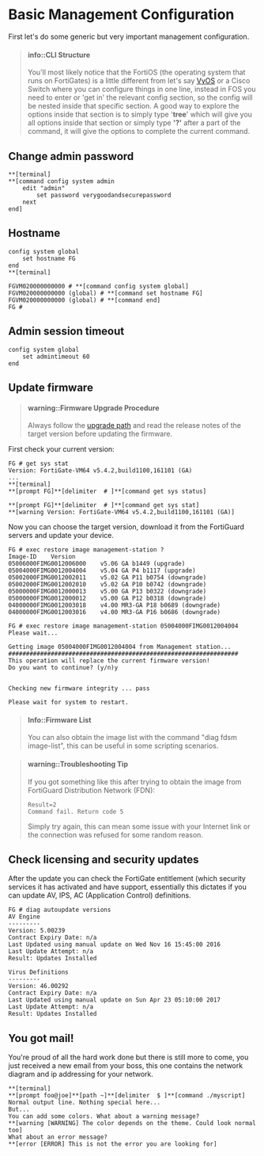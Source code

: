 # Basic Management Configuration

First let's do some generic but very important management configuration.

> #### info::CLI Structure
>
> You'll most likely notice that the FortiOS \(the operating system that runs on FortiGates\) is a little different from let's say [VyOS](https://vyos.io/) or a Cisco Switch where you can configure things in one line, instead in FOS you need to enter or 'get in' the relevant config section, so the config will be nested inside that specific section. A good way to explore the options inside that section is to simply type '**tree**' which will give you all options inside that section or simply type **'?'** after a part of the command, it will give the options to complete the current command.

## Change admin password

```
**[terminal] 
**[command config system admin
    edit "admin"
        set password verygoodandsecurepassword
    next
end]
```

## Hostname

```
config system global
    set hostname FG
end
**[terminal]

FGVM020000000000 # **[command config system global]
FGVM020000000000 (global) # **[command set hostname FG]
FGVM020000000000 (global) # **[command end]
FG #
```

## Admin session timeout

```
config system global
    set admintimeout 60
end
```

## Update firmware

> #### warning::Firmware Upgrade Procedure
>
> Always follow the [upgrade path](http://cookbook.fortinet.com/sysadmins-notebook/supported-upgrade-paths-fortios/) and read the release notes of the target version before updating the firmware.

First check your current version:

```
FG # get sys stat
Version: FortiGate-VM64 v5.4.2,build1100,161101 (GA)
...
**[terminal]
**[prompt FG]**[delimiter  # ]**[command get sys status]

**[prompt FG]**[delimiter  # ]**[command get sys stat]
**[warning Version: FortiGate-VM64 v5.4.2,build1100,161101 (GA)]
```

Now you can choose the target version, download it from the FortiGuard servers and update your device.

```
FG # exec restore image management-station ?
Image-ID    Version
05006000FIMG0012006000    v5.06 GA b1449 (upgrade)
05004000FIMG0012004004    v5.04 GA P4 b1117 (upgrade)
05002000FIMG0012002011    v5.02 GA P11 b0754 (downgrade)
05002000FIMG0012002010    v5.02 GA P10 b0742 (downgrade)
05000000FIMG0012000013    v5.00 GA P13 b0322 (downgrade)
05000000FIMG0012000012    v5.00 GA P12 b0318 (downgrade)
04000000FIMG0012003018    v4.00 MR3-GA P18 b0689 (downgrade)
04000000FIMG0012003016    v4.00 MR3-GA P16 b0686 (downgrade)

FG # exec restore image management-station 05004000FIMG0012004004
Please wait...

Getting image 05004000FIMG0012004004 from Management station...
#################################################################
This operation will replace the current firmware version!
Do you want to continue? (y/n)y


Checking new firmware integrity ... pass

Please wait for system to restart.
```

> #### Info::Firmware List
>
> You can also obtain the image list with the command "diag fdsm image-list", this can be useful in some scripting scenarios.

#### 

> #### warning::Troubleshooting Tip
>
> If you got something like this after trying to obtain the image from FortiGuard Distribution Network \(FDN\):
>
> ```
> Result=2
> Command fail. Return code 5
> ```
>
> Simply try again, this can mean some issue with your Internet link or the connection was refused for some random reason.

## Check licensing and security updates

After the update you can check the FortiGate entitlement \(which security services it has activated and have support, essentially this dictates if you can update AV, IPS, AC \(Application Control\) definitions.

```
FG # diag autoupdate versions 
AV Engine
---------
Version: 5.00239
Contract Expiry Date: n/a
Last Updated using manual update on Wed Nov 16 15:45:00 2016
Last Update Attempt: n/a
Result: Updates Installed

Virus Definitions
---------
Version: 46.00292
Contract Expiry Date: n/a
Last Updated using manual update on Sun Apr 23 05:10:00 2017
Last Update Attempt: n/a
Result: Updates Installed
```

## 

## You got mail!

You're proud of all the hard work done but there is still more to come, you just received a new email from your boss, this one contains the network diagram and ip addressing for your network.

```
**[terminal]
**[prompt foo@joe]**[path ~]**[delimiter  $ ]**[command ./myscript]
Normal output line. Nothing special here...
But...
You can add some colors. What about a warning message?
**[warning [WARNING] The color depends on the theme. Could look normal too]
What about an error message?
**[error [ERROR] This is not the error you are looking for]
```



